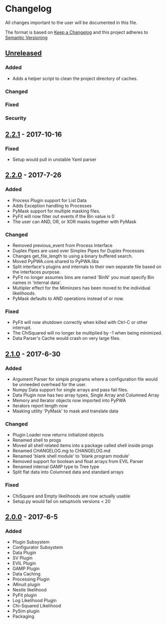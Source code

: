 # Changelog
All changes important to the user will be documented in this file.

The format is based on [Keep a Changelog](http://keepachangelog.com/)
and this project adheres to [Semantic Versioning](http://semver.org/)


## [Unreleased]
### Added
 - Adds a helper script to clean the project directory of caches.
### Changed
### Fixed
### Security


## [2.2.1] - 2017-10-16
### Fixed
 - Setup would pull in unstable Yaml parser


## [2.2.0] - 2017-7-26
### Added
 - Process Plugin support for List Data
 - Adds Exception handling to Processes
 - PyMask support for multiple masking files.
 - PyFit will now filter out events if the Bin value is 0
 - The user can AND, OR, or XOR masks together with PyMask
### Changed
 - Removed previous_event from Process Interface
 - Duplex Pipes are used over Simplex Pipes for Duplex Processes
 - Changes get_file_length to using a binary buffered search.
 - Moved PyPWA.core.shared to PyPWA.libs
 - Split interface's plugins and internals to their own separate file based
   on the interfaces purpose.
 - PyFit no longer assumes bins are named 'BinN' you must specify Bin names 
   in 'internal data'.
 - Multipler effect for the Miminzers has been moved to the individual
   likelihoods.
 - PyMask defaults to AND operations instead of or now.
### Fixed
 - PyFit will now shutdown correctly when killed with Ctrl-C or other
   interrupt.
 - The ChiSquared will no longer be multiplied by -1 when being minimized.
 - Data Parser's Cache would crash on very large files.


## [2.1.0] - 2017-6-30
### Added
 - Argument Parser for simple programs where a configuration file would be
   unneeded overhead for the user.
 - Numpy Data support for single arrays and pass fail files.
 - Data Plugin now has two array types, Single Array and Columned Array
 - Memory and Iterator objects now imported into PyPWA
 - Iterators report length now
 - Masking utility 'PyMask' to mask and translate data
### Changed
 - Plugin Loader now returns initialized objects
 - Renamed shell to progs
 - Moved all shell related items into a package called shell inside progs
 - Renamed CHANGELOG.mg to CHANGELOG.md
 - Renamed 'blank shell module' to 'blank program module'
 - Removed support for boolean and float arrays from EVIL Parser
 - Renamed internal GAMP type to Tree type
 - Split flat data into Columned data and standard arrays
### Fixed
 - ChiSquare and Empty likelihoods are now actually usable
 - Setup.py would fail on setuptools versions < 20

## [2.0.0] - 2017-6-5
### Added
 - Plugin Subsystem
 - Configurator Subsystem
 - Data Plugin
 - SV Plugin
 - EVIL Plugin
 - GAMP Plugin
 - Data Caching
 - Processing Plugin
 - iMinuit plugin
 - Nestle likelihood
 - PyFit plugin
 - Log Likelihood Plugin
 - Chi-Squared Likelihood
 - PySim plugin
 - Packaging


[Unreleased]: https://github.com/JeffersonLab/PyPWA/compare/v2.2.1...development
[2.2.1]: https://github.com/JeffersonLab/PyPWA/compare/v2.2.0...v2.2.1
[2.2.0]: https://github.com/JeffersonLab/PyPWA/compare/v2.1.0...v2.2.0
[2.1.0]: https://github.com/JeffersonLab/PyPWA/compare/v2.0.0...v2.1.0
[2.0.0]: https://github.com/JeffersonLab/PyPWA/compare/v1.1...v2.0.0
